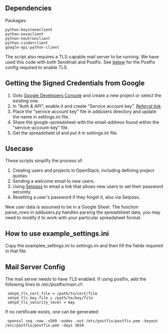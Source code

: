 ## Dependencies

Packages:

    python-keystoneclient
    python-novaclient
    python-neutronclient
    python-cinderclient
    google-api-python-client

The script also requires a TLS-capable mail server to be running.  We have used this code with both Sendmail and Postfix.  See [below](#mail-server-config) for the Postfix config required to enable TLS.

## Getting the Signed Credentials from Google
1. Goto [Google Developers Console](https://console.developers.google.com/project) and create a new project or select the existing one.
2. In "Auth & API", enable it and create "Service account key". [Referral link](http://gspread.readthedocs.org/en/latest/oauth2.html)
3. Place the "service account key" file in addusers directory and update the name in settings.ini file.
4. Share the google-spreadsheet with the email-address found within the "service-account-key" file.
5. Get the spreadsheet id and put it in settings.ini file.

## Usecase
These scripts simplify the process of:

1. Creating users and projects in OpenStack, including defining project quotas.
2. Sending a welcome email to new users.
3. Using [Setpass](https://github.com/CCI-MOC/setpass) to email a link that allows new users to set their password securely.
4. Resetting a user's password if they forget it, also via Setpass.

New user data is assumed to be in a Google Sheet. The function parse_rows in addusers.py handles parsing the spreadsheet data, you may need to modify it to work with your particular spreadsheet format.

## How to use example_settings.ini
Copy the examplee_settings.ini to settings.ini and then fill the fields required in that file.

## Mail Server Config

The mail server needs to have TLS enabled. If using postfix, add the 
following lines to /etc/postfix/main.cf:

     smtpd_tls_cert_file = /path/to/cert/file
     smtpd_tls_key_file = /path/to/key/file
     smtpd_tls_security_level = may

If no certificate exists, one can be generated:
     
     openssl req -new -x509 -nodes -out /etc/postfix/postfix.pem -keyout /etc/postfix/postfix.pem -days 3650



